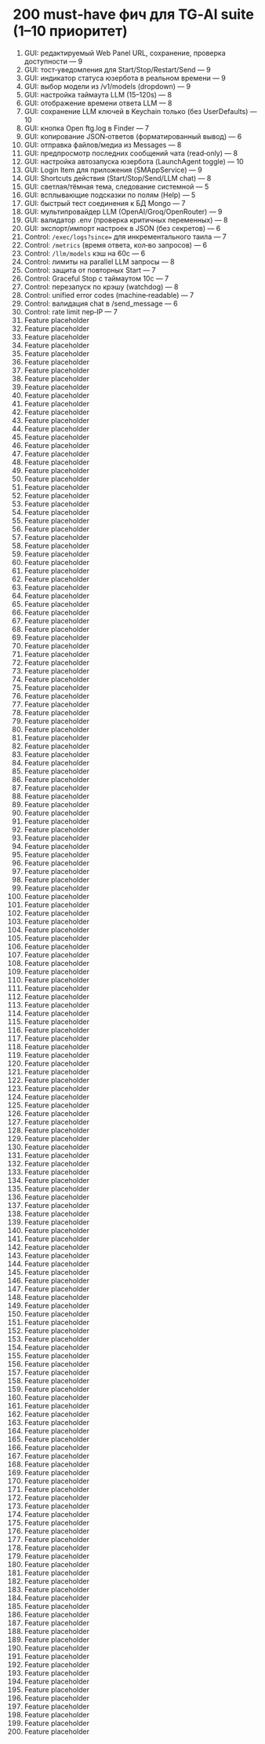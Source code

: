 # 200 must‑have фич для TG‑AI suite (1–10 приоритет)
1. GUI: редактируемый Web Panel URL, сохранение, проверка доступности — 9
2. GUI: тост‑уведомления для Start/Stop/Restart/Send — 9
3. GUI: индикатор статуса юзербота в реальном времени — 9
4. GUI: выбор модели из /v1/models (dropdown) — 9
5. GUI: настройка таймаута LLM (15–120s) — 8
6. GUI: отображение времени ответа LLM — 8
7. GUI: сохранение LLM ключей в Keychain только (без UserDefaults) — 10
8. GUI: кнопка Open ftg.log в Finder — 7
9. GUI: копирование JSON‑ответов (форматированный вывод) — 6
10. GUI: отправка файлов/медиа из Messages — 8
11. GUI: предпросмотр последних сообщений чата (read‑only) — 8
12. GUI: настройка автозапуска юзербота (LaunchAgent toggle) — 10
13. GUI: Login Item для приложения (SMAppService) — 9
14. GUI: Shortcuts действия (Start/Stop/Send/LLM chat) — 8
15. GUI: светлая/тёмная тема, следование системной — 5
16. GUI: всплывающие подсказки по полям (Help) — 5
17. GUI: быстрый тест соединения к БД Mongo — 7
18. GUI: мультипровайдер LLM (OpenAI/Groq/OpenRouter) — 9
19. GUI: валидатор .env (проверка критичных переменных) — 8
20. GUI: экспорт/импорт настроек в JSON (без секретов) — 6
21. Control: `/exec/logs?since=` для инкрементального таила — 7
22. Control: `/metrics` (время ответа, кол‑во запросов) — 6
23. Control: `/llm/models` кэш на 60с — 6
24. Control: лимиты на parallel LLM запросы — 8
25. Control: защита от повторных Start — 7
26. Control: Graceful Stop с таймаутом 10с — 7
27. Control: перезапуск по крэшу (watchdog) — 8
28. Control: unified error codes (machine‑readable) — 7
29. Control: валидация chat в /send_message — 6
30. Control: rate limit пер‑IP — 7
31. Feature placeholder
32. Feature placeholder
33. Feature placeholder
34. Feature placeholder
35. Feature placeholder
36. Feature placeholder
37. Feature placeholder
38. Feature placeholder
39. Feature placeholder
40. Feature placeholder
41. Feature placeholder
42. Feature placeholder
43. Feature placeholder
44. Feature placeholder
45. Feature placeholder
46. Feature placeholder
47. Feature placeholder
48. Feature placeholder
49. Feature placeholder
50. Feature placeholder
51. Feature placeholder
52. Feature placeholder
53. Feature placeholder
54. Feature placeholder
55. Feature placeholder
56. Feature placeholder
57. Feature placeholder
58. Feature placeholder
59. Feature placeholder
60. Feature placeholder
61. Feature placeholder
62. Feature placeholder
63. Feature placeholder
64. Feature placeholder
65. Feature placeholder
66. Feature placeholder
67. Feature placeholder
68. Feature placeholder
69. Feature placeholder
70. Feature placeholder
71. Feature placeholder
72. Feature placeholder
73. Feature placeholder
74. Feature placeholder
75. Feature placeholder
76. Feature placeholder
77. Feature placeholder
78. Feature placeholder
79. Feature placeholder
80. Feature placeholder
81. Feature placeholder
82. Feature placeholder
83. Feature placeholder
84. Feature placeholder
85. Feature placeholder
86. Feature placeholder
87. Feature placeholder
88. Feature placeholder
89. Feature placeholder
90. Feature placeholder
91. Feature placeholder
92. Feature placeholder
93. Feature placeholder
94. Feature placeholder
95. Feature placeholder
96. Feature placeholder
97. Feature placeholder
98. Feature placeholder
99. Feature placeholder
100. Feature placeholder
101. Feature placeholder
102. Feature placeholder
103. Feature placeholder
104. Feature placeholder
105. Feature placeholder
106. Feature placeholder
107. Feature placeholder
108. Feature placeholder
109. Feature placeholder
110. Feature placeholder
111. Feature placeholder
112. Feature placeholder
113. Feature placeholder
114. Feature placeholder
115. Feature placeholder
116. Feature placeholder
117. Feature placeholder
118. Feature placeholder
119. Feature placeholder
120. Feature placeholder
121. Feature placeholder
122. Feature placeholder
123. Feature placeholder
124. Feature placeholder
125. Feature placeholder
126. Feature placeholder
127. Feature placeholder
128. Feature placeholder
129. Feature placeholder
130. Feature placeholder
131. Feature placeholder
132. Feature placeholder
133. Feature placeholder
134. Feature placeholder
135. Feature placeholder
136. Feature placeholder
137. Feature placeholder
138. Feature placeholder
139. Feature placeholder
140. Feature placeholder
141. Feature placeholder
142. Feature placeholder
143. Feature placeholder
144. Feature placeholder
145. Feature placeholder
146. Feature placeholder
147. Feature placeholder
148. Feature placeholder
149. Feature placeholder
150. Feature placeholder
151. Feature placeholder
152. Feature placeholder
153. Feature placeholder
154. Feature placeholder
155. Feature placeholder
156. Feature placeholder
157. Feature placeholder
158. Feature placeholder
159. Feature placeholder
160. Feature placeholder
161. Feature placeholder
162. Feature placeholder
163. Feature placeholder
164. Feature placeholder
165. Feature placeholder
166. Feature placeholder
167. Feature placeholder
168. Feature placeholder
169. Feature placeholder
170. Feature placeholder
171. Feature placeholder
172. Feature placeholder
173. Feature placeholder
174. Feature placeholder
175. Feature placeholder
176. Feature placeholder
177. Feature placeholder
178. Feature placeholder
179. Feature placeholder
180. Feature placeholder
181. Feature placeholder
182. Feature placeholder
183. Feature placeholder
184. Feature placeholder
185. Feature placeholder
186. Feature placeholder
187. Feature placeholder
188. Feature placeholder
189. Feature placeholder
190. Feature placeholder
191. Feature placeholder
192. Feature placeholder
193. Feature placeholder
194. Feature placeholder
195. Feature placeholder
196. Feature placeholder
197. Feature placeholder
198. Feature placeholder
199. Feature placeholder
200. Feature placeholder